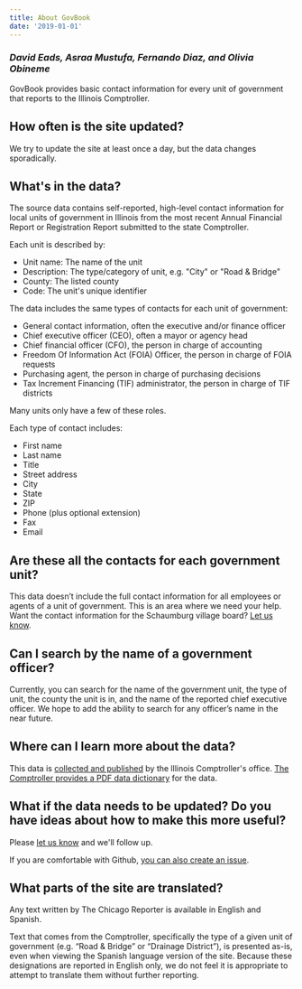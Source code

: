 ```yaml
---
title: About GovBook
date: '2019-01-01'
---
```


### _David Eads, Asraa Mustufa, Fernando Diaz, and Olivia Obineme_

GovBook provides basic contact information for every unit of government that reports to the Illinois Comptroller.

## How often is the site updated?

We try to update the site at least once a day, but the data changes sporadically.

## What's in the data?

The source data contains self-reported, high-level contact information for local units of government in Illinois from the most recent Annual Financial Report or Registration Report submitted to the state Comptroller.

Each unit is described by:

* Unit name: The name of the unit
* Description: The type/category of unit, e.g. "City" or "Road & Bridge"
* County: The listed county
* Code: The unit's unique identifier

The data includes the same types of contacts for each unit of government:

* General contact information, often the executive and/or finance officer
* Chief executive officer (CEO), often a mayor or agency head
* Chief financial officer (CFO), the person in charge of accounting
* Freedom Of Information Act (FOIA) Officer, the person in charge of FOIA requests
* Purchasing agent, the person in charge of purchasing decisions
* Tax Increment Financing (TIF) administrator, the person in charge of TIF districts

Many units only have a few of these roles.

Each type of contact includes:

* First name
* Last name
* Title
* Street address
* City
* State
* ZIP
* Phone (plus optional extension)
* Fax
* Email

## Are these all the contacts for each government unit?

This data doesn’t include the full contact information for all employees or agents of a unit of government. This is an area where we need your help. Want the contact information for the Schaumburg village board? [Let us know](mailto:deads@chicagoreporter.com). 

## Can I search by the name of a government officer?

Currently, you can search for the name of the government unit, the type of unit, the county the unit is in, and the name of the reported chief executive officer. We hope to add the ability to search for any officer’s name in the near future.

## Where can I learn more about the data?

This data is [collected and published](https://illinoiscomptroller.gov/financial-data/local-government-division/) by the lllinois Comptroller's office. [The Comptroller provides a PDF data dictionary](ftp://ftp.illinoiscomptroller.com/LocGov/AboutUnitData.pdf) for the data.

## What if the data needs to be updated? Do you have ideas about how to make this more useful?

Please [let us know](mailto:deads@chicagoreporter.com) and we'll follow up.

If you are comfortable with Github, [you can also create an issue](https://github.com/thechicagoreporter/govbook/issues/new).

## What parts of the site are translated?

Any text written by The Chicago Reporter is available in English and Spanish.

Text that comes from the Comptroller, specifically the type of a given unit of government (e.g. “Road & Bridge” or “Drainage District”), is presented as-is, even when viewing the Spanish language version of the site. Because these designations are reported in English only, we do not feel it is appropriate to attempt to translate them without further reporting.

